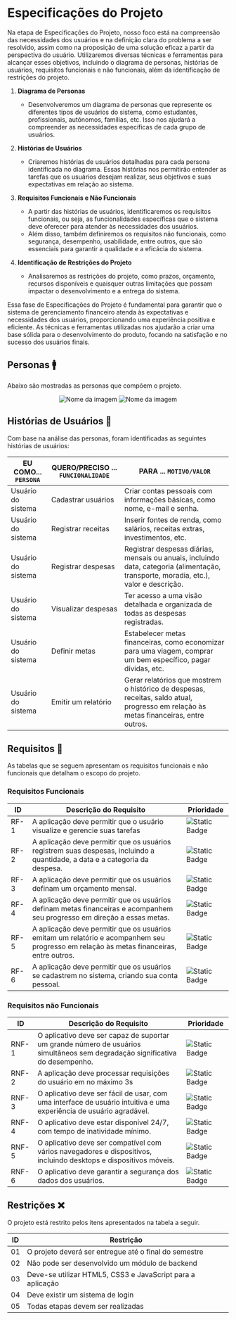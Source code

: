 # Especificações do Projeto

Na etapa de Especificações do Projeto, nosso foco está na compreensão das necessidades dos usuários e na definição clara do problema a ser resolvido, assim como na proposição de uma solução eficaz a partir da perspectiva do usuário. Utilizaremos diversas técnicas e ferramentas para alcançar esses objetivos, incluindo o diagrama de personas, histórias de usuários, requisitos funcionais e não funcionais, além da identificação de restrições do projeto.

1. **Diagrama de Personas**
   - Desenvolveremos um diagrama de personas que represente os diferentes tipos de usuários do sistema, como estudantes, profissionais, autônomos, famílias, etc. Isso nos ajudará a compreender as necessidades específicas de cada grupo de usuários.

2. **Histórias de Usuários**
   - Criaremos histórias de usuários detalhadas para cada persona identificada no diagrama. Essas histórias nos permitirão entender as tarefas que os usuários desejam realizar, seus objetivos e suas expectativas em relação ao sistema.

3. **Requisitos Funcionais e Não Funcionais**
   - A partir das histórias de usuários, identificaremos os requisitos funcionais, ou seja, as funcionalidades específicas que o sistema deve oferecer para atender às necessidades dos usuários.
   - Além disso, também definiremos os requisitos não funcionais, como segurança, desempenho, usabilidade, entre outros, que são essenciais para garantir a qualidade e a eficácia do sistema.

4. **Identificação de Restrições do Projeto**
   - Analisaremos as restrições do projeto, como prazos, orçamento, recursos disponíveis e quaisquer outras limitações que possam impactar o desenvolvimento e a entrega do sistema.

Essa fase de Especificações do Projeto é fundamental para garantir que o sistema de gerenciamento financeiro atenda às expectativas e necessidades dos usuários, proporcionando uma experiência positiva e eficiente. As técnicas e ferramentas utilizadas nos ajudarão a criar uma base sólida para o desenvolvimento do produto, focando na satisfação e no sucesso dos usuários finais.


## Personas 🚹
Abaixo são mostradas as personas que compõem o projeto.

<div align="center">

![Nome da imagem](https://i.imgur.com/3YdETzU.png)
![Nome da imagem](https://i.imgur.com/BKycAVV.png)

</div>


## Histórias de Usuários 📝

Com base na análise das personas, foram identificadas as seguintes histórias de usuários:

|EU COMO... `PERSONA`| QUERO/PRECISO ... `FUNCIONALIDADE` |PARA ... `MOTIVO/VALOR`                 |
|--------------------|------------------------------------|----------------------------------------|
|Usuário do sistema | Cadastrar usuários                | Criar contas pessoais com informações básicas, como nome, e-mail e senha. |
|Usuário do sistema | Registrar receitas        | Inserir fontes de renda, como salários, receitas extras, investimentos, etc.                   |
|Usuário do sistema | Registrar despesas       | Registrar                      despesas diárias, mensais ou anuais, incluindo data, categoria (alimentação, transporte, moradia, etc.), valor e descrição.   |
|Usuário do sistema | Visualizar despesas               | Ter acesso a uma visão detalhada e organizada de todas as despesas registradas.                   |
|Usuário do sistema | Definir metas                      |   Estabelecer metas financeiras, como economizar para uma viagem, comprar um bem específico, pagar dívidas, etc.                  |
|Usuário do sistema | Emitir um relatório      | Gerar relatórios que mostrem o histórico de despesas, receitas, saldo atual, progresso em relação às metas financeiras, entre outros.                |


## Requisitos 📣

As tabelas que se seguem apresentam os requisitos funcionais e não funcionais que detalham o escopo do projeto.

### Requisitos Funcionais

|ID    | Descrição do Requisito  | Prioridade | 
|------|-----------------------------------------|----| 
|RF-1  | A aplicação deve permitir que o usuário visualize e gerencie suas tarefas | ![Static Badge](https://img.shields.io/badge/ALTA-red) |  
|RF-2  | A aplicação deve permitir que os usuários registrem suas despesas, incluindo a quantidade, a data e a categoria da despesa. | ![Static Badge](https://img.shields.io/badge/ALTA-red) |  
|RF-3  | A aplicação deve permitir que os usuários definam um orçamento mensal. | ![Static Badge](https://img.shields.io/badge/ALTA-red) | 
|RF-4  | A aplicação deve permitir que os usuários definam metas financeiras e acompanhem seu progresso em direção a essas metas. | ![Static Badge](https://img.shields.io/badge/M%C3%89DIA-yellow) | 
|RF-5  | A aplicação deve permitir que os usuários emitam um relatório e acompanhem seu progresso em relação às metas financeiras, entre outros.  | ![Static Badge](https://img.shields.io/badge/M%C3%89DIA-yellow) | 
|RF-6  | A aplicação deve permitir que os usuários se cadastrem no sistema, criando sua conta pessoal. |  ![Static Badge](https://img.shields.io/badge/ALTA-red)| 





### Requisitos não Funcionais

|ID     | Descrição do Requisito  |Prioridade |
|-------|-------------------------|----|
|RNF-1  | O aplicativo deve ser capaz de suportar um grande número de usuários simultâneos sem degradação significativa do desempenho. |![Static Badge](https://img.shields.io/badge/ALTA-red) | 
|RNF-2  | A aplicação deve processar requisições do usuário em no máximo 3s | ![Static Badge](https://img.shields.io/badge/BAIXA-green)  |
|RNF-3  | O aplicativo deve ser fácil de usar, com uma interface de usuário intuitiva e uma experiência de usuário agradável. | ![Static Badge](https://img.shields.io/badge/M%C3%89DIA-yellow)  |
|RNF-4  | O aplicativo deve estar disponível 24/7, com tempo de inatividade mínimo. |  ![Static Badge](https://img.shields.io/badge/ALTA-red) |
|RNF-5  | O aplicativo deve ser compatível com vários navegadores e dispositivos, incluindo desktops e dispositivos móveis. | ![Static Badge](https://img.shields.io/badge/ALTA-red)   |
|RNF-6  | O aplicativo deve garantir a segurança dos dados dos usuários. | ![Static Badge](https://img.shields.io/badge/ALTA-red)   |




## Restrições ❌

O projeto está restrito pelos itens apresentados na tabela a seguir.

|ID| Restrição                                             |
|--|-------------------------------------------------------|
|01| O projeto deverá ser entregue até o final do semestre |
|02| Não pode ser desenvolvido um módulo de backend        |
|03| Deve-se utilizar HTML5, CSS3 e JavaScript para a aplicação        |
|04| Deve existir um sistema de login        |
|05| Todas etapas devem ser realizadas       |


